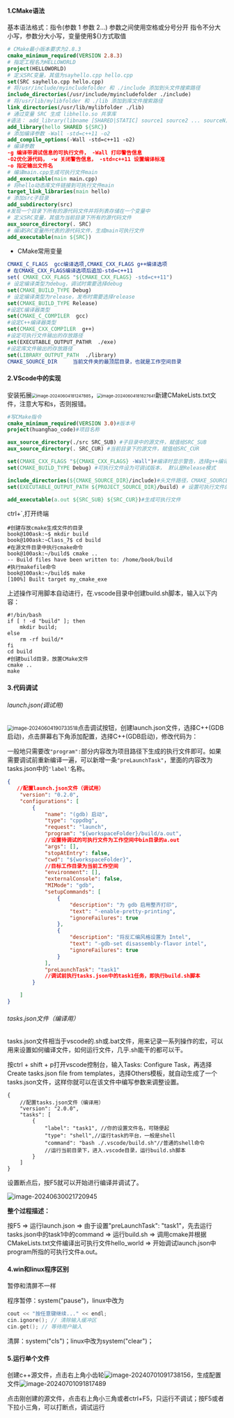 #### 1.CMake语法

基本语法格式：指令(参数 1 参数 2...)
参数之间使用空格或分号分开
指令不分大小写，参数分大小写，变量使用${}方式取值

```cmake
# CMake最小版本要求为2.8.3
cmake_minimum_required(VERSION 2.8.3)
# 指定工程名为HELLOWORLD
project(HELLOWORLD)
# 定义SRC变量，其值为sayhello.cpp hello.cpp
set(SRC sayhello.cpp hello.cpp)
# 将/usr/include/myincludefolder 和 ./include 添加到头文件搜索路径
include_directories(/usr/include/myincludefolder ./include)
# 将/usr/lib/mylibfolder 和 ./lib 添加到库文件搜索路径
link_directories(/usr/lib/mylibfolder ./lib)
# 通过变量 SRC 生成 libhello.so 共享库
#语法： add_library(libname [SHARED|STATIC] source1 source2 ... sourceN)
add_library(hello SHARED ${SRC})
# 添加编译参数 -Wall -std=c++11 -o2
add_compile_options(-Wall -std=c++11 -o2)
# 编译参数 
-g 编译带调试信息的可执行文件， -Wall 打印警告信息
-O2优化源代码， -w 关闭警告信息， -std=c++11 设置编译标准
-o 指定输出文件名
# 编译main.cpp生成可执行文件main
add_executable(main main.cpp)
# 将hello动态库文件链接到可执行文件main
target_link_libraries(main hello)
# 添加src子目录
add_subdirectory(src)
#发现一个目录下所有的源代码文件并将列表存储在一个变量中
# 定义SRC变量，其值为当前目录下所有的源代码文件
aux_source_directory(. SRC)
# 编译SRC变量所代表的源代码文件，生成main可执行文件
add_executable(main ${SRC})
```

* CMake常用变量

```cmake
CMAKE_C_FLAGS  gcc编译选项,CMAKE_CXX_FLAGS g++编译选项
# 在CMAKE_CXX_FLAGS编译选项后追加-std=c++11
set( CMAKE_CXX_FLAGS "${CMAKE_CXX_FLAGS} -std=c++11")
# 设定编译类型为debug，调试时需要选择debug
set(CMAKE_BUILD_TYPE Debug)
# 设定编译类型为release，发布时需要选择release
set(CMAKE_BUILD_TYPE Release)
#设定C编译器类型
set(CMAKE_C_COMPILER  gcc)
#设定C++编译器类型
set(CMAKE_CXX_COMPILER  g++)
#设定可执行文件输出的存放路径
set(EXECUTABLE_OUTPUT_PATHR  ./exe)
#设定库文件输出的存放路径
set(LIBRARY_OUTPUT_PATH  ./library)
CMAKE_SOURCE_DIR     当前文件夹的最顶层目录，也就是工作空间目录
```

#### 2.VScode中的实现

安装拓展<img src="pic/image-20240604181247885.png" alt="image-20240604181247885" style="zoom: 67%;" />，<img src="pic/image-20240604181827641.png" alt="image-20240604181827641" style="zoom:67%;" />新建CMakeLists.txt文件，注意大写和s，否则报错。

```cmake
#写CMake指令
cmake_minimum_required(VERSION 3.0)#版本号
project(huanghao_code)#项目名称

aux_source_directory(./src SRC_SUB) #子目录中的源文件，赋值给SRC_SUB
aux_source_directory(. SRC_CUR) #当前目录下的源文件，赋值给SRC_CUR

set(CMAKE_CXX_FLAGS "${CMAKE_CXX_FLAGS} -Wall")#编译时显示警告，选择g++编译器
set(CMAKE_BUILD_TYPE Debug)	#可执行文件设为可调试版本， 默认是Release模式

include_directories(${CMAKE_SOURCE_DIR}/include)#头文件路径，CMAKE_SOURCE_DIR
set(EXECUTABLE_OUTPUT_PATH ${PROJECT_SOURCE_DIR}/build) # 设置可执行文件的输出目录

add_executable(a.out ${SRC_SUB} ${SRC_CUR})#生成可执行文件
```

ctrl+`,打开终端

```shell
#创建存放cmake生成文件的目录
book@100ask:~$ mkdir build
book@100ask:~Class_7$ cd build
#在源文件目录中执行cmake命令
book@100ask:~/build$ cmake ..
-- Build files have been written to: /home/book/build
#执行makefile命令
book@100ask:~/build$ make
[100%] Built target my_cmake_exe
```

上述操作可用脚本自动进行，在.vscode目录中创建build.sh脚本，输入以下内容：

```shell
#!/bin/bash
if [ ! -d "build" ]; then
    mkdir build;
else
    rm -rf build/*
fi
cd build
#创建build目录，放置CMake文件
cmake ..
make
```

#### 3.代码调试

###### launch.json(调试用)

<img src="pic/image-20240604190733518.png" alt="image-20240604190733518" style="zoom:80%;" />点击调试按钮，创建launch.json文件，选择C++(GDB启动)，点击屏幕右下角添加配置，选择C++(GDB启动)，修改代码为：

一般地只需要改`"program":`部分内容改为项目路径下生成的执行文件即可。如果需要调试前重新编译一遍，可以新增一条`"preLaunchTask"`，里面的内容改为tasks.json中的`'label'`名称。

```json
{
   //配置launch.json文件（调试用）
    "version": "0.2.0",
    "configurations": [
        {
            "name": "(gdb) 启动",
            "type": "cppdbg",
            "request": "launch",
            "program": "${workspaceFolder}/build/a.out",
            //设置待调试的可执行文件为工作空间中bin目录的a.out
            "args": [],
            "stopAtEntry": false,
            "cwd": "${workspaceFolder}",
            //目标工作目录为当前工作空间
            "environment": [],
            "externalConsole": false,
            "MIMode": "gdb",
            "setupCommands": [
                {
                    "description": "为 gdb 启用整齐打印",
                    "text": "-enable-pretty-printing",
                    "ignoreFailures": true
                },
                {
                    "description": "将反汇编风格设置为 Intel",
                    "text": "-gdb-set disassembly-flavor intel",
                    "ignoreFailures": true
                }
            ],
            "preLaunchTask": "task1" 
            //调试前执行tasks.json中的task1任务，即执行build.sh脚本
        }

    ]
}
```

###### tasks.json文件（编译用）

tasks.json文件相当于vscode的.sh或.bat文件，用来记录一系列操作的宏，可以用来设置如何编译文件，如何运行文件，几乎.sh能干的都可以干。

按ctrl + shift + p打开vscode控制台，输入Tasks: Configure Task，再选择Create tasks.json file from templates，选择Others模板，就自动生成了一个tasks.json文件，这样你就可以在该文件中编写参数来调整设置。

```cobol
{
    //配置tasks.json文件（编译用）
    "version": "2.0.0",
    "tasks": [
        {
            "label": "task1", //你的设置文件名，可随便起
            "type": "shell",//运行task的平台，一般是shell
            "command": "bash ./.vscode/build.sh"//普通的shell命令
            //运行当前目录下，进入.vscode目录，运行build.sh脚本
        }
    ]
}
```

设置断点后，按F5就可以开始进行编译并调试了。

![image-20240630021720945](pic_linux/image-20240630021720945.png)

**整个过程描述：**

按F5 => 运行launch.json => 由于设置"preLaunchTask": "task1"，先去运行tasks.json中的task1中的command => 运行build.sh => 调用cmake并根据CMakeLists.txt文件编译出可执行文件hello\_world => 开始调试launch.json中program所指的可执行文件a.out。

#### 4.win和linux程序区别

暂停和清屏不一样

程序暂停：system("pause")，linux中改为

```c++
cout << "按任意键继续..." << endl;
cin.ignore(); // 清除输入缓冲区
cin.get(); // 等待用户输入
```

清屏：system("cls")；linux中改为system("clear")；

#### 5.运行单个文件

创建c++源文件，点击右上角小齿轮![image-20240701091738156](pic_linux/image-20240701091738156.png)，生成配置文件![image-20240701091817489](pic_linux/image-20240701091817489.png)

点击刚创建的源文件，点击右上角小三角或者ctrl+F5，只运行不调试；按F5或者下拉小三角，可以打断点，调试运行
